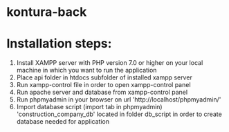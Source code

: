 # kontura-back

# Installation steps:
  1. Install XAMPP server with PHP version 7.0 or higher on your local machine in which you want to run the application
  2. Place api folder in htdocs subfolder of installed xampp server
  3. Run xampp-control file in order to open xampp-control panel
  4. Run apache server and database from xampp-control panel
  5. Run phpmyadmin in your browser on url 'http://localhost/phpmyadmin/'
  6. Import database script (import tab in phpmyadmin) 'construction_company_db' located in folder db_script in order to create database needed for application
  
